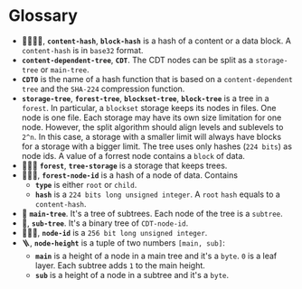 # Glossary

- 📄🪪🔣🆔, **`content-hash`**, **`block-hash`** is a hash of a content or a data block. A `content-hash` is in `base32` format.
- **`content-dependent-tree`**, **`CDT`**. The CDT nodes can be split as a `storage-tree` or `main-tree`.
- **`CDT0`** is the name of a hash function that is based on a `content-dependent tree` and the `SHA-224` compression function.
- **`storage-tree`**, **`forest-tree`**, **`blockset-tree`**, **`block-tree`** is a tree in a `forest`.  In particular, a `blockset` storage keeps its nodes in files. One node is one file. Each storage may have its own size limitation for one node. However, the split algorithm should align levels and sublevels to `2^n`. In this case, a storage with a smaller limit will always have blocks for a storage with a bigger limit. The tree uses only hashes (`224 bits`) as node ids. A value of a forrest node contains a `block` of data.
- 🌳🌳🌳 **`forest`**, **`tree-storage`** is a storage that keeps trees.
- 🪪🔣🆔, **`forest-node-id`** is a hash of a node of data. Contains
    - **`type`** is either `root` or `child`.
    - **`hash`** is a `224 bits long unsigned integer`. A `root` `hash` equals to a `content-hash`.
- 🌳 **`main-tree`**. It's a tree of subtrees. Each node of the tree is a `subtree`.
- 🌿, **`sub-tree`**. It's a binary tree of `CDT-node-id`.
- 🪪🔣🆔, **`node-id`** is a `256 bit long unsigned integer`.
- 🪜, **`node-height`** is a tuple of two numbers `[main, sub]`:
  - **`main`** is a height of a node in a main tree and it's a `byte`. `0` is a leaf layer. Each subtree adds `1` to the main height.
  - **`sub`** is a height of a node in a subtree and it's a `byte`.

